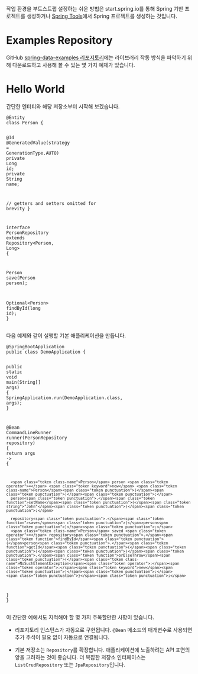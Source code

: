 <p>작업 환경을 부트스트랩 설정하는 쉬운 방법은 start.spring.io를 통해 Spring 기반 프로젝트를 생성하거나 <a href="https://spring.io/tools">Spring Tools</a>에서 Spring 프로젝트를 생성하는 것입니다.</p>
<h1 id="examples-repository">Examples Repository</h1>
<p>GitHub <a href="https://github.com/spring-projects/spring-data-examples">spring-data-examples 리포지토리</a>에는 라이브러리 작동 방식을 파악하기 위해 다운로드하고 사용해 볼 수 있는 몇 가지 예제가 있습니다.</p>
<h1 id="hello-world">Hello World</h1>
<p>간단한 엔터티와 해당 저장소부터 시작해 보겠습니다.</p>
<pre><code class="language-java"><span class="token annotation punctuation">@Entity</span>
<span class="token keyword">class</span> <span class="token class-name">Person</span> <span class="token punctuation">{</span>

  <span class="token annotation punctuation">@Id</span> <span class="token annotation punctuation">@GeneratedValue</span><span class="token punctuation">(</span>strategy <span class="token operator">=</span> <span class="token class-name">GenerationType</span><span class="token punctuation">.</span>AUTO<span class="token punctuation">)</span>
  <span class="token keyword">private</span> <span class="token class-name">Long</span> id<span class="token punctuation">;</span>
  <span class="token keyword">private</span> <span class="token class-name">String</span> name<span class="token punctuation">;</span>

  <span class="token comment">// getters and setters omitted for brevity</span>
<span class="token punctuation">}</span>

<span class="token keyword">interface</span> <span class="token class-name">PersonRepository</span> <span class="token keyword">extends</span> <span class="token class-name">Repository</span><span class="token generics"><span class="token punctuation">&lt;</span><span class="token class-name">Person</span><span class="token punctuation">,</span> <span class="token class-name">Long</span><span class="token punctuation">&gt;</span></span> <span class="token punctuation">{</span>

  <span class="token class-name">Person</span> <span class="token function">save</span><span class="token punctuation">(</span><span class="token class-name">Person</span> person<span class="token punctuation">)</span><span class="token punctuation">;</span>

  <span class="token class-name">Optional</span><span class="token generics"><span class="token punctuation">&lt;</span><span class="token class-name">Person</span><span class="token punctuation">&gt;</span></span> <span class="token function">findById</span><span class="token punctuation">(</span><span class="token keyword">long</span> id<span class="token punctuation">)</span><span class="token punctuation">;</span>
<span class="token punctuation">}</span></code></pre>
<p>다음 예제와 같이 실행할 기본 애플리케이션을 만듭니다.</p>
<pre><code class="language-java"><span class="token annotation punctuation">@SpringBootApplication</span>
<span class="token keyword">public</span> <span class="token keyword">class</span> <span class="token class-name">DemoApplication</span> <span class="token punctuation">{</span>

  <span class="token keyword">public</span> <span class="token keyword">static</span> <span class="token keyword">void</span> <span class="token function">main</span><span class="token punctuation">(</span><span class="token class-name">String</span><span class="token punctuation">[</span><span class="token punctuation">]</span> args<span class="token punctuation">)</span> <span class="token punctuation">{</span>
    <span class="token class-name">SpringApplication</span><span class="token punctuation">.</span><span class="token function">run</span><span class="token punctuation">(</span><span class="token class-name">DemoApplication</span><span class="token punctuation">.</span><span class="token keyword">class</span><span class="token punctuation">,</span> args<span class="token punctuation">)</span><span class="token punctuation">;</span>
  <span class="token punctuation">}</span>

  <span class="token annotation punctuation">@Bean</span>
  <span class="token class-name">CommandLineRunner</span> <span class="token function">runner</span><span class="token punctuation">(</span><span class="token class-name">PersonRepository</span> repository<span class="token punctuation">)</span> <span class="token punctuation">{</span>
    <span class="token keyword">return</span> args <span class="token operator">-&gt;</span> <span class="token punctuation">{</span>

      <span class="token class-name">Person</span> person <span class="token operator">=</span> <span class="token keyword">new</span> <span class="token class-name">Person</span><span class="token punctuation">(</span><span class="token punctuation">)</span><span class="token punctuation">;</span>
      person<span class="token punctuation">.</span><span class="token function">setName</span><span class="token punctuation">(</span><span class="token string">"John"</span><span class="token punctuation">)</span><span class="token punctuation">;</span>

      repository<span class="token punctuation">.</span><span class="token function">save</span><span class="token punctuation">(</span>person<span class="token punctuation">)</span><span class="token punctuation">;</span>
      <span class="token class-name">Person</span> saved <span class="token operator">=</span> repository<span class="token punctuation">.</span><span class="token function">findById</span><span class="token punctuation">(</span>person<span class="token punctuation">.</span><span class="token function">getId</span><span class="token punctuation">(</span><span class="token punctuation">)</span><span class="token punctuation">)</span><span class="token punctuation">.</span><span class="token function">orElseThrow</span><span class="token punctuation">(</span><span class="token class-name">NoSuchElementException</span><span class="token operator">:</span><span class="token operator">:</span><span class="token keyword">new</span><span class="token punctuation">)</span><span class="token punctuation">;</span>
    <span class="token punctuation">}</span><span class="token punctuation">;</span>
  <span class="token punctuation">}</span>
<span class="token punctuation">}</span></code></pre>
<p>이 간단한 예에서도 지적해야 할 몇 가지 주목할만한 사항이 있습니다.</p>
<ul>
<li>
<p>리포지토리 인스턴스가 자동으로 구현됩니다. <code>@Bean</code> 메소드의 매개변수로 사용되면 추가 주석이 필요 없이 자동으로 연결됩니다.</p>
</li>
<li>
<p>기본 저장소는 <code>Repository</code>를 확장합니다. 애플리케이션에 노출하려는 API 표면의 양을 고려하는 것이 좋습니다. 더 복잡한 저장소 인터페이스는 <code>ListCrudRepository</code> 또는 <code>JpaRepository</code>입니다.</p>
</li>
</ul>